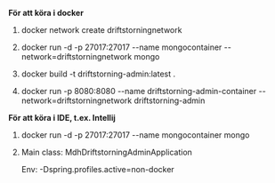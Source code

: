 **För att köra i docker**
1. docker network create driftstorningnetwork

2. docker run -d -p 27017:27017 --name mongocontainer --network=driftstorningnetwork mongo

3. docker build -t driftstorning-admin:latest .

4. docker run -p 8080:8080 --name driftstorning-admin-container --network=driftstorningnetwork driftstorning-admin


**För att köra i IDE, t.ex. Intellij**
1. docker run -d -p 27017:27017 --name mongocontainer mongo

2. Main class: MdhDriftstorningAdminApplication

    Env: -Dspring.profiles.active=non-docker


